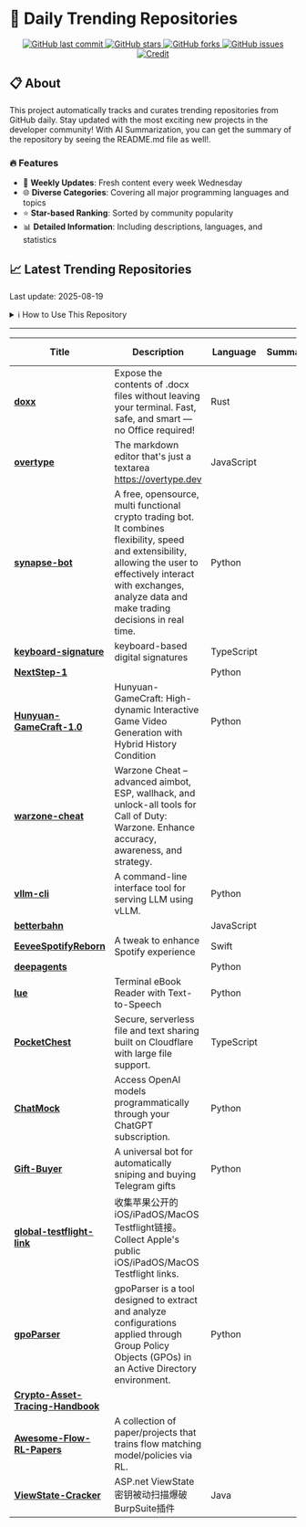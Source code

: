 # 🌟 Daily Trending Repositories

<div align="center">
<a href="https://github.com/marc-ko/daily-trending-repo/commits/main">
    <img src="https://img.shields.io/github/last-commit/marc-ko/daily-trending-repo" alt="GitHub last commit" />
</a>

<a href="https://github.com/marc-ko/daily-trending-repo/stargazers">
    <img src="https://img.shields.io/github/stars/marc-ko/daily-trending-repo" alt="GitHub stars" />
</a>
<a href="https://github.com/marc-ko/daily-trending-repo/network/members">
    <img src="https://img.shields.io/github/forks/marc-ko/daily-trending-repo" alt="GitHub forks" />
</a>
<a href="https://github.com/marc-ko/daily-trending-repo/issues">
    <img src="https://img.shields.io/github/issues/marc-ko/daily-trending-repo" alt="GitHub issues" />
</a>
<a alt="credit" href="https://github.com/zezhishao/DailyArXiv">
 <img src="https://img.shields.io/badge/credit%20-%20Idea%20From%20This%20Repo-blue" alt="Credit">
</a>
</div>

## 📋 About

This project automatically tracks and curates trending repositories from GitHub daily. Stay updated with the most exciting new projects in the developer community! With AI Summarization, you can get the summary of the repository by seeing the README.md file as well!.

### 🔥 Features

- 🔄 **Weekly Updates**: Fresh content every week Wednesday
- 🌐 **Diverse Categories**: Covering all major programming languages and topics
- ⭐ **Star-based Ranking**: Sorted by community popularity
- 📊 **Detailed Information**: Including descriptions, languages, and statistics

## 📈 Latest Trending Repositories

Last update: 2025-08-19

<details>
<summary>ℹ️ How to Use This Repository</summary>

1. **Star & Watch**: Click the 'Star' and 'Watch' buttons to receive weekly email notifications
2. **Browse**: Explore trending repositories organized by popularity
3. **Contribute**: Feel free to open issues or suggest improvements

</details>

---

| **Title** | **Description** | **Language** | **Summary** | **Tags** | **Stars Count** |
| --- | --- | --- | --- | --- | --- |
| **[doxx](https://github.com/bgreenwell/doxx)** | Expose the contents of .docx files without leaving your terminal. Fast, safe, and smart — no Office required! | Rust |  | <details><summary>cli, ...</summary><p>cli, docx, msword, render, rust, terminal, tui</p></details> | 929 |
| **[overtype](https://github.com/panphora/overtype)** | The markdown editor that's just a textarea https://overtype.dev | JavaScript |  |  | 713 |
| **[synapse-bot](https://github.com/anthugeist/synapse-bot)** | A free, opensource, multi functional crypto trading bot. It combines flexibility, speed and extensibility, allowing the user to effectively interact with exchanges, analyze data and make trading decisions in real time. | Python |  | <details><summary>bitco...</summary><p>bitcoin, bitcoin-trading, crypto, cryptocurrency, open-source, trading, trading-bot, trading-strategies, trading-systems, trading-tool</p></details> | 632 |
| **[keyboard-signature](https://github.com/cnrad/keyboard-signature)** | keyboard-based digital signatures | TypeScript |  |  | 611 |
| **[NextStep-1](https://github.com/stepfun-ai/NextStep-1)** |  | Python |  |  | 425 |
| **[Hunyuan-GameCraft-1.0](https://github.com/Tencent-Hunyuan/Hunyuan-GameCraft-1.0)** | Hunyuan-GameCraft: High-dynamic Interactive Game Video Generation with Hybrid History Condition | Python |  |  | 422 |
| **[warzone-cheat](https://github.com/BO6-Warzone-cheat/warzone-cheat)** | Warzone Cheat – advanced aimbot, ESP, wallhack, and unlock-all tools for Call of Duty: Warzone. Enhance accuracy, awareness, and strategy. |  |  |  | 362 |
| **[vllm-cli](https://github.com/Chen-zexi/vllm-cli)** | A command-line interface tool for serving LLM using vLLM. | Python |  | <details><summary>llm, ...</summary><p>llm, llm-tools, vllm</p></details> | 303 |
| **[betterbahn](https://github.com/l2xu/betterbahn)** |  | JavaScript |  |  | 296 |
| **[EeveeSpotifyReborn](https://github.com/whoeevee/EeveeSpotifyReborn)** | A tweak to enhance Spotify experience | Swift |  |  | 295 |
| **[deepagents](https://github.com/sagar-n/deepagents)** |  | Python |  |  | 282 |
| **[lue](https://github.com/superstarryeyes/lue)** | Terminal eBook Reader with Text-to-Speech | Python |  | <details><summary>book,...</summary><p>book, cli, doc, docx, ebook, epub, modular, pdf, reader, terminal, text-to-speech, tts, txt, voice</p></details> | 236 |
| **[PocketChest](https://github.com/Hzao/PocketChest)** | Secure, serverless file and text sharing built on Cloudflare with large file support. | TypeScript |  |  | 228 |
| **[ChatMock](https://github.com/RayBytes/ChatMock)** | Access OpenAI models programmatically through your ChatGPT subscription. | Python |  |  | 224 |
| **[Gift-Buyer](https://github.com/blindxvc/Gift-Buyer)** | A universal bot for automatically sniping and buying Telegram gifts | Python |  | <details><summary>gift-...</summary><p>gift-buyer, gift-sniper, opensource, python, telegram-gift-buyer, telegramgift</p></details> | 220 |
| **[global-testflight-link](https://github.com/fmz200/global-testflight-link)** | 收集苹果公开的iOS/iPadOS/MacOS Testflight链接。Collect Apple's public iOS/iPadOS/MacOS Testflight links. |  |  |  | 195 |
| **[gpoParser](https://github.com/synacktiv/gpoParser)** | gpoParser is a tool designed to extract and analyze configurations applied through Group Policy Objects (GPOs) in an Active Directory environment. | Python |  | <details><summary>activ...</summary><p>active-directory, gpo, pentest-tool, red-team</p></details> | 193 |
| **[Crypto-Asset-Tracing-Handbook](https://github.com/slowmist/Crypto-Asset-Tracing-Handbook)** |  |  |  |  | 178 |
| **[Awesome-Flow-RL-Papers](https://github.com/Tonghe-Zhang/Awesome-Flow-RL-Papers)** | A collection of paper/projects that trains flow matching model/policies via RL.  |  |  |  | 167 |
| **[ViewState-Cracker](https://github.com/whwlsfb/ViewState-Cracker)** | ASP.net ViewState密钥被动扫描爆破BurpSuite插件 | Java |  |  | 157 |

